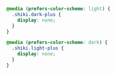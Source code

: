 <!-- twoslash: { theme: "../../../script/shiki-twoslash" } -->
```css
@media (prefers-color-scheme: light) {
  .shiki.dark-plus {
    display: none;
  }
}

@media (prefers-color-scheme: dark) {
  .shiki.light-plus {
    display: none;
  }
}
```